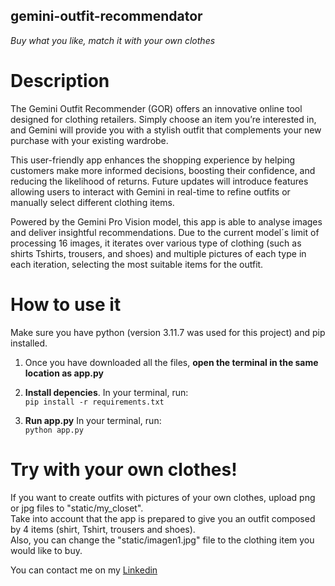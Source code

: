 ## gemini-outfit-recommendator
_Buy what you like, match it with your own clothes_

# Description
The Gemini Outfit Recommender (GOR) offers an innovative online tool designed for clothing retailers. Simply choose an item you’re interested in, and Gemini will provide you with a stylish outfit that complements your new purchase with your existing wardrobe.

This user-friendly app enhances the shopping experience by helping customers make more informed decisions, boosting their confidence, and reducing the likelihood of returns. Future updates will introduce features allowing users to interact with Gemini in real-time to refine outfits or manually select different clothing items.

Powered by the Gemini Pro Vision model, this app is able to analyse images and deliver insightful recommendations.  Due to the current model´s limit of processing 16 images, it iterates over various type of clothing (such as shirts Tshirts, trousers, and shoes) and multiple pictures of each type in each iteration, selecting the most suitable items for the outfit.

# How to use it
Make sure you have python (version 3.11.7 was used for this project) and pip installed.<br>
1) Once you have downloaded all the files, **open the terminal in the same location as app.py**

2) **Install depencies**. In your terminal, run:<br>
```pip install -r requirements.txt```

4) **Run app.py** In your terminal, run:<br>
```python app.py```

# Try with your own clothes!
If you want to create outfits with pictures of your own clothes, upload png or jpg files to "static/my_closet".<br>
Take into account that the app is prepared to give you an outfit composed by 4 items (shirt, Tshirt, trousers and shoes).<br>
Also, you can change the "static/imagen1.jpg" file to the clothing item you would like to buy.

You can contact me on my [Linkedin](https://www.linkedin.com/in/javier-de-juan-portela/?locale=en_US)
